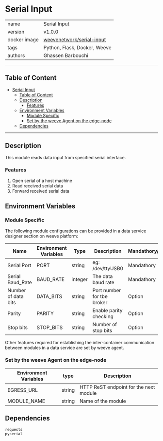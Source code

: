 # Serial Input


|              |                                                                                     |
| ------------ |-------------------------------------------------------------------------------------|
| name         | Serial Input                                                                      |
| version      | v1.0.0                                                                              |
| docker image | [weevenetwork/serial-input](https://hub.docker.com/r/weevenetwork/serial-input) |
| tags         | Python, Flask, Docker, Weeve                                                        |
| authors      | Ghassen Barbouchi                                                                   |

***
## Table of Content
- [Serial Input](#serial-input)
  - [Table of Content](#table-of-content)
  - [Description](#description)
    - [Features](#features)
  - [Environment Variables](#environment-variables)
    - [Module Specific](#module-specific)
    - [Set by the weeve Agent on the edge-node](#set-by-the-weeve-agent-on-the-edge-node)
  - [Dependencies](#dependencies)


***

## Description

This module reads data input from specified serial interface.

### Features
1. Open serial of a host machine
2. Read received serial data
3. Forward received serial data

## Environment Variables

### Module Specific
The following module configurations can be provided in a data service designer section on weeve platform:

| Name                | Environment Variables | Type    | Description               |Mandathory/Option|
|---------------------|-----------------------|---------|---------------------------|-----------------|
| Serial Port         | PORT                  | string  | eg: /dev/ttyUSB0          |   Mandathory    |
| Serial Baud_Rate    | BAUD_RATE             | integer | The data baud rate        |   Mandathory    |
| Number of data bits | DATA_BITS             | string  | Port number for tbe broker|    Option       |
| Parity              | PARITY                | string  | Enable parity checking    |    Option       |
| Stop bits           | STOP_BITS             | string  | Number of stop bits       |    Option       |

Other features required for establishing the inter-container communication between modules in a data service are set by weeve agent.

### Set by the weeve Agent on the edge-node

| Environment Variables | type   | Description                            |
|-----------------------| ------ | -------------------------------------- |
| EGRESS_URL            | string | HTTP ReST endpoint for the next module |
| MODULE_NAME           | string | Name of the module                     |


## Dependencies
```
requests
pyserial
```
